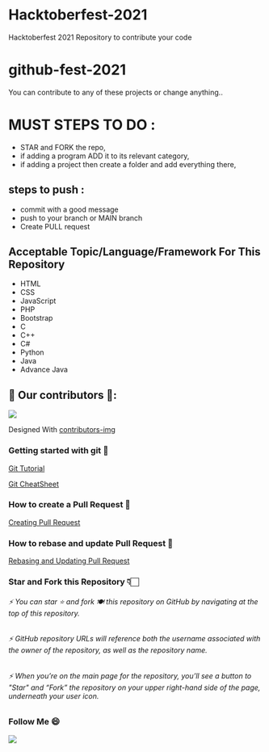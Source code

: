 # Hacktoberfest-2021
Hacktoberfest 2021 Repository to contribute your code
# github-fest-2021

You can contribute to any of these projects or change anything..

# MUST STEPS TO DO :
- STAR and FORK the repo,
- if adding a program ADD it to its relevant category,
- if adding a project then create a folder and add everything there,

## steps to push :
- commit with a good message
- push to your branch or MAIN branch
- Create PULL request

## Acceptable Topic/Language/Framework For This Repository
- HTML
- CSS
- JavaScript 
- PHP
- Bootstrap
- C
- C++
- C#
- Python
- Java
- Advance Java

## 🤩 Our contributors 🤩:
<a href="https://github.com/moviesmania30/Hacktoberfest-2021/graphs/contributors">
  <img src="https://contributors-img.web.app/image?repo=moviesmania30/Hacktoberfest-2021"/>
</a>

Designed With [contributors-img](https://contributors-img.web.app)



### Getting started with git 🚀
[Git Tutorial](https://www.digitalocean.com/community/tutorials/how-to-contribute-to-open-source-getting-started-with-git)

[Git CheatSheet](https://www.digitalocean.com/community/cheatsheets/how-to-use-git-a-reference-guide)

### How to create a Pull Request 🌸
[Creating Pull Request](https://www.digitalocean.com/community/tutorials/how-to-create-a-pull-request-on-github)

### How to rebase and update Pull Request 🌟
[Rebasing and Updating Pull Request](https://www.digitalocean.com/community/tutorials/how-to-rebase-and-update-a-pull-request)

### Star and Fork this Repository 👇🏻
###### ⚡  You can star ⭐ and fork 🍽️ this repository on GitHub by navigating at the top of this repository.
###### ⚡  GitHub repository URLs will reference both the username associated with the owner of the repository, as well as the repository name.
###### ⚡  When you’re on the main page for the repository, you’ll see a button to "Star" and “Fork” the repository on your upper right-hand side of the page, underneath your user icon.


### Follow Me 😄 
<a href="https://github.com/moviesmania30" aria-label="Follow @moviesmania30 on GitHub"><img  src="https://img.shields.io/badge/Follow👉-@moviesmania30-green?style=for-the-badge"  />
</a>
<br>
